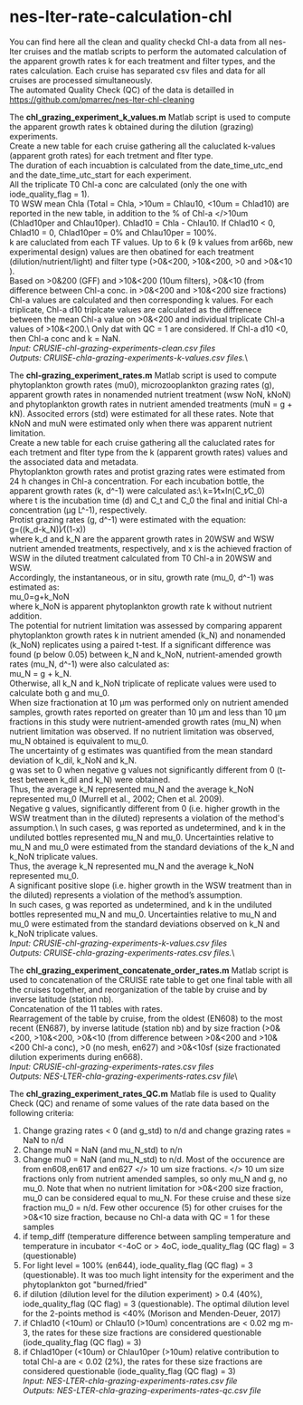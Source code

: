 # nes-lter-rate-calculation-chl
You can find here all the clean and quality checkd Chl-a data from all nes-lter cruises and the matlab scripts to perform the automated calculation of the apparent growth rates k for each treatment and filter types, and the rates calculation. Each cruise has separated csv files and data for all cruises are processed simultaneously.\
The automated Quality Check (QC) of the data is detailled in https://github.com/pmarrec/nes-lter-chl-cleaning

The **chl_grazing_experiment_k_values.m** Matlab script is used to compute the apparent growth rates k obtained during the dilution (grazing) experiments.\
Create a new table for each cruise gathering all the caluclated k-values (apparent groth rates) for each tretment and flter type.\
The duration of each incuabtion is calculated from the date_time_utc_end and the date_time_utc_start for each experiment.\
All the triplicate T0 Chl-a conc are calculated (only the one with iode_quality_flag = 1).\
T0 WSW mean Chla (Total = Chla, >10um = Chlau10, <10um = Chlad10) are reported in the new table, in addition to the % of Chl-a </>10um (Chlad10per and Chlau10per). Chlad10 = Chla - Chlau10. If Chlad10 < 0, Chlad10 = 0, Chlad10per = 0% and Chlau10per = 100%. \
k are caluclated from each TF values. Up to 6 k (9 k values from ar66b, new experimental design) values are then obatined for each treatment (dilution/nutrient/light) and filter type (>0&<200, >10&<200, >0 and >0&<10 ).\
Based on >0&200 (GFF) and >10&<200 (10um filters), >0&<10 (from difference between Chl-a conc. in >0&<200 and >10&<200 size fractions) Chl-a values are calculated and then corresponding k values. For each triplicate, Chl-a d10 triplcate values are calculated as the diffrenece between the mean Chl-a value on >0&<200 and individual triplicate Chl-a values of >10&<200.\ Only dat with QC = 1 are considered. If Chl-a d10 <0, then Chl-a conc and k = NaN.\
*Input: CRUSIE-chl-grazing-experiments-clean.csv files*\
*Outputs: CRUISE-chla-grazing-experiments-k-values.csv files.*\

The **chl-grazing_experiment_rates.m** Matlab script is used to compute phytoplankton growth rates (mu0), microzooplankton grazing rates (g), apparent growth rates in nonamended nutrient treatment (wsw NoN, kNoN) and phytoplankton growth rates in nutrient amended treatments (muN = g + kN). Associted errors (std) were estimated for all these rates. Note that kNoN and muN were estimated only when there was apparent nutrient limitation.\
Create a new table for each cruise gathering all the caluclated rates for each tretment and flter type from the k (apparent growth rates) values and the associated data and metadata.\
Phytoplankton growth rates and protist grazing rates were estimated from 24 h changes in Chl-a concentration. For each incubation bottle, the apparent growth rates (k, d^-1) were calculated as:\ 
k=1⁄t×ln(C_t⁄C_0) \
where t is the incubation time (d) and C_t and C_0 the final and initial Chl-a concentration (µg L^-1), respectively.\
Protist grazing rates (g, d^-1) were estimated with the equation:\
g=((k_d-k_N))⁄((1-x))\
where k_d and k_N are the apparent growth rates in 20WSW and WSW nutrient amended treatments, respectively, and x is the achieved fraction of WSW in the diluted treatment calculated from T0 Chl-a in 20WSW and WSW. \
Accordingly, the instantaneous, or in situ, growth rate (mu_0, d^-1) was estimated as:\
mu_0=g+k_NoN\
where k_NoN is apparent phytoplankton growth rate k without nutrient addition.\
The potential for nutrient limitation was assessed by comparing apparent phytoplankton growth rates k in nutrient amended (k_N) and nonamended (k_NoN) replicates using a paired t-test. If a significant difference was found (p below 0.05) between k_N and k_NoN, nutrient-amended growth rates (mu_N, d^-1) were also calculated as:\
mu_N = g + k_N. \
Otherwise, all k_N and k_NoN triplicate of replicate values were used to calculate both g and mu_0.\
When size fractionation at 10 µm was performed only on nutrient amended samples, growth rates reported on greater than 10 µm and less than 10 µm fractions in this study were nutrient-amended growth rates (mu_N) when nutrient limitation was observed. If no nutrient limitation was observed, mu_N obtained is equivalent to mu_0.\
The uncertainty of g estimates was quantified from the mean standard deviation of k_dil, k_NoN and k_N.\
g was set to 0 when negative g values not significantly different from 0 (t-test between k_dil and k_N) were obtained.\
Thus, the average k_N represented mu_N and the average k_NoN represented mu_0 (Murrell et al., 2002; Chen et al. 2009).\
Negative g values, significantly different from 0 (i.e. higher growth in the WSW treatment than in the diluted) represents a violation of the method's assumption.\ 
In such cases, g was reported as undetermined, and k in the undiluted bottles represented mu_N and mu_0. Uncertainties relative to mu_N and mu_0 were estimated from the standard deviations of the k_N and k_NoN triplicate values.\
Thus, the average k_N represented mu_N and the average k_NoN represented mu_0.\
A significant positive slope (i.e. higher growth in the WSW treatment than in the diluted) represents a violation of the method’s assumption.\
In such cases, g was reported as undetermined, and k in the undiluted bottles represented mu_N and mu_0. Uncertainties relative to mu_N and mu_0 were estimated from the standard deviations observed on k_N and k_NoN triplicate values.\
*Input: CRUSIE-chl-grazing-experiments-k-values.csv files*\
*Outputs: CRUISE-chla-grazing-experiments-rates.csv files.*\

The **chl_grazing_experiment_concatenate_order_rates.m** Matlab script is used to concatenation of the CRUISE rate table to get one final table with all the cruises together, and reorganization of the table by cruise and by inverse latitude (station nb).\
Concatenation of the 11 tables with rates.\
Rearragement of the table by cruise, from the oldest (EN608) to the most recent (EN687), by inverse latitude (station nb) and by size fraction (>0&<200, >10&<200, >0&<10 (from difference between >0&<200 and >10&<200 Chl-a conc), >0 (no mesh, en627) and >0&<10sf (size fractionated dilution experiments during en668).\
*Input: CRUSIE-chl-grazing-experiments-rates.csv files*\
*Outputs: NES-LTER-chla-grazing-experiments-rates.csv file*\

The **chl_grazing_experiment_rates_QC.m** Matlab file is used to Quality Check (QC) and rename of some values of the rate data based on the following criteria:
1) Change grazing rates < 0 (and g_std) to n/d and change grazing rates = NaN to n/d
2) Change muN = NaN (and mu_N_std) to n/n
3) Change mu0 = NaN (and mu_N_std) to n/d. Most of the occurence are from en608,en617 and en627  </> 10 um size fractions. </> 10 um size fractions only from nutrient amended samples, so only mu_N and g, no mu_0. Note that when no nutrient limitation for >0&<200 size fraction, mu_0 can be considered equal to mu_N. For these cruise and these size fraction mu_0 = n/d. Few other occurence (5) for other cruises for the >0&<10 size fraction, because no Chl-a data with QC = 1 for these samples
4) if temp_diff (temperature difference between sampling temperature and temperature in incubator <-4oC or > 4oC, iode_quality_flag (QC flag) = 3 (questionable)
5) For light level = 100% (en644), iode_quality_flag (QC flag) = 3 (questionable). It was too much light intensity for the experiment and the phytoplankton got "burned/fried"
6) if dilution (dilution level for the dilution experiment) > 0.4 (40%), iode_quality_flag (QC flag) = 3 (questionable). The optimal dilution level for the 2-points method is <40% (Morison and Menden-Deuer, 2017)
7) if Chlad10 (<10um) or Chlau10 (>10um) concentrations are < 0.02 mg m-3, the rates for these size fractions are considered questionable (iode_quality_flag (QC flag) = 3)
8) if Chlad10per (<10um) or Chlau10per (>10um) relative contribution to total Chl-a are < 0.02 (2%), the rates for these size fractions are considered questionable (iode_quality_flag (QC flag) = 3)\
*Input: NES-LTER-chla-grazing-experiments-rates.csv file*\
*Outputs: NES-LTER-chla-grazing-experiments-rates-qc.csv file*
